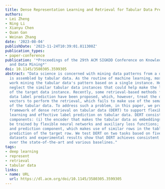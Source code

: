 ```yaml
---
title: Dense Representation Learning and Retrieval for Tabular Data Prediction
authors:
- Lei Zheng
- Ning Li
- Xianyu Chen
- Quan Gan
- Weinan Zhang
date: '2023-08-04'
publishDate: '2023-11-24T10:39:01.811308Z'
publication_types:
- paper-conference
publication: '*Proceedings of the 29th ACM SIGKDD Conference on Knowledge Discovery
  and Data Mining*'
doi: 10.1145/3580305.3599305
abstract: "Data science is concerned with mining data patterns from a database, which
  is assembled by tabular data. As the routine of machine learning, most of the previous
  work mining the tabular data's pattern based on a single instance. However, they
  neglect the similar tabular data instances that could help make the label prediction
  of the target data instance. Recently, some retrieval-based methods for tabular
  data label prediction have been proposed, which, however, treat the data as sparse
  vectors to perform the retrieval, which fails to make use of the semantic information
  of the tabular data. To address such a problem, in this paper, we propose a novel
  framework of dense retrieval on tabular data (DERT) to support flexible data representation
  learning and effective label prediction on tabular data. DERT consists of two major
  components: (i) the encoder that makes the tabular data as embeddings, which could
  be trained by flexible neural networks and auxiliary loss functions; (ii) the retrieval
  and prediction component, which makes use of similar rows in the table to make label
  prediction of the target row. We test DERT on two tasks based on five real-world
  datasets and experimental results show that DERT achieves consistent improvements
  over the state-of-the-art and various baselines."
tags:
- deep learning
- represent
- retrieval
- tabular data
links:
- name: URL
  url: https://dl.acm.org/doi/10.1145/3580305.3599305
---
```

